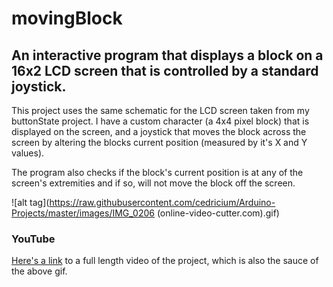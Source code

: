# movingBlock
## An interactive program that displays a block on a 16x2 LCD screen that is controlled by a standard joystick.

This project uses the same schematic for the LCD screen taken from my buttonState project. I have a custom character (a 4x4 pixel block) that is displayed on the screen, and a joystick that moves the block across the screen by altering the blocks current position (measured by it's X and Y values).

The program also checks if the block's current position is at any of the screen's extremities and if so, will not move the block off the screen.

![alt tag](https://raw.githubusercontent.com/cedricium/Arduino-Projects/master/images/IMG_0206 (online-video-cutter.com).gif)

### YouTube
[Here's a link](https://youtu.be/kW9xXWv-i0s) to a full length video of the project, which is also the sauce of the above gif.
